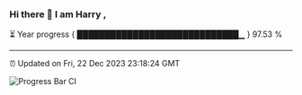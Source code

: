 ### Hi there 👋 I am Harry , 

⏳ Year progress { █████████████████████████████▁ } 97.53 %

---

⏰ Updated on Fri, 22 Dec 2023 23:18:24 GMT

![Progress Bar CI](https://github.com/duykhang68/duykhang68/workflows/Progress%20Bar%20CI/badge.svg)

